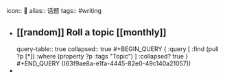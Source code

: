 icon:: 💬
alias:: 话题
tags:: #writing

- ## [[random]] Roll a topic [[monthly]] 
  query-table:: true
  collapsed:: true
  #+BEGIN_QUERY
  {
  	:query [
              :find (pull ?p [*])
              :where
              (property ?p :tags "Topic")
              ]
      :collapsed? true
  }
  #+END_QUERY 
  ((63f9ae8a-e1fa-4445-82e0-49c140a21057))
-